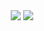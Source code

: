 <div align="center">
<img src=https://i.postimg.cc/J447Ghpf/Untitled198-20251028151115.png>
<img src=https://i.postimg.cc/brYPD6RX/Untitled195-20251028120908-1.gif>
</div>
